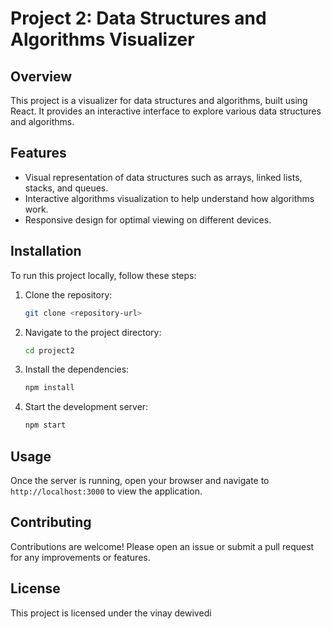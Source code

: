 # Project 2: Data Structures and Algorithms Visualizer

## Overview
This project is a visualizer for data structures and algorithms, built using React. It provides an interactive interface to explore various data structures and algorithms.

## Features
- Visual representation of data structures such as arrays, linked lists, stacks, and queues.
- Interactive algorithms visualization to help understand how algorithms work.
- Responsive design for optimal viewing on different devices.

## Installation
To run this project locally, follow these steps:

1. Clone the repository:
   ```bash
   git clone <repository-url>
   ```

2. Navigate to the project directory:
   ```bash
   cd project2
   ```

3. Install the dependencies:
   ```bash
   npm install
   ```

4. Start the development server:
   ```bash
   npm start
   ```

## Usage
Once the server is running, open your browser and navigate to `http://localhost:3000` to view the application.

## Contributing
Contributions are welcome! Please open an issue or submit a pull request for any improvements or features.

## License
This project is licensed under the vinay dewivedi
